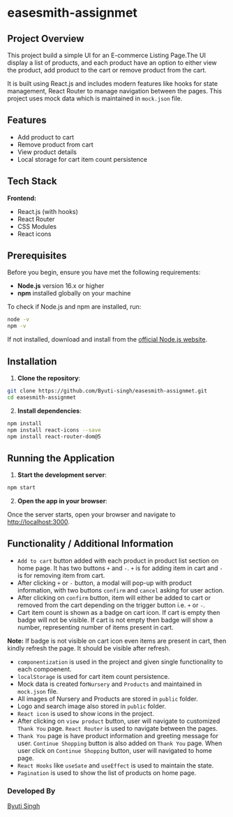 # easesmith-assignmet

## Project Overview

This project build a simple UI for an E-commerce Listing Page.The UI display a list of products, and each product have an option to either view the product, add product to the cart or remove product from the cart.

It is built using React.js and includes modern features like hooks for state management, React Router to manage navigation between the pages. This project uses mock data which is maintained in `mock.json` file.

## Features

- Add product to cart
- Remove product from cart
- View product details
- Local storage for cart item count persistence

## Tech Stack

**Frontend:**

- React.js (with hooks)
- React Router
- CSS Modules
- React icons

## Prerequisites

Before you begin, ensure you have met the following requirements:

- **Node.js** version 16.x or higher
- **npm** installed globally on your machine

To check if Node.js and npm are installed, run:

```bash
node -v
npm -v
```

If not installed, download and install from the [official Node.js website](https://nodejs.org/).

## Installation

1. **Clone the repository**:

```bash
git clone https://github.com/Byuti-singh/easesmith-assignmet.git
cd easesmith-assignmet
```

2. **Install dependencies**:

```bash
npm install
npm install react-icons --save
npm install react-router-dom@5
```

## Running the Application

1. **Start the development server**:

```bash
npm start
```

2. **Open the app in your browser**:

Once the server starts, open your browser and navigate to [http://localhost:3000](http://localhost:3000).

## Functionality / Additional Information

- `Add to cart` button added with each product in product list section on home page. It has two buttons `+` and `-`. `+` is for adding item in cart and `-` is for removing item from cart.
- After clicking `+` or `-` button, a modal will pop-up with product information, with two buttons `confirm` and `cancel` asking for user action.
- After clicking on `confirm` button, item will either be added to cart or removed from the cart depending on the trigger button i.e. `+` or `-`.
- Cart item count is shown as a badge on cart icon. If cart is empty then badge will not be visible. If cart is not empty then badge will show a number, representing number of items present in cart. 

**Note:** If badge is not visible on cart icon even items are present in cart, then kindly refresh the page. It should be visible after refresh.

- `componentization` is used in the project and given single functionality to each compoenent.
- `localStorage` is used for cart item count persistence.
- Mock data is created for`Nursery` and `Products` and maintained in `mock.json` file.
- All images of Nursery and Products are stored in `public` folder.
- Logo and search image also stored in `public` folder.
- `React icon` is used to show icons in the project.
- After clicking on `view product` button, user will navigate to customized `Thank You` page. `React Router` is used to navigate between the pages.
- `Thank You` page is have product information and greeting message for user. `Continue Shopping` button is also added on `Thank You` page. When user click on `Continue Shopping` button, user will navigated to home page.
- `React Hooks` like `useSate` and `useEffect` is used to maintain the state.
- `Pagination` is used to show the list of products on home page.

### Developed By
[Byuti Singh](https://github.com/Byuti-singh)
